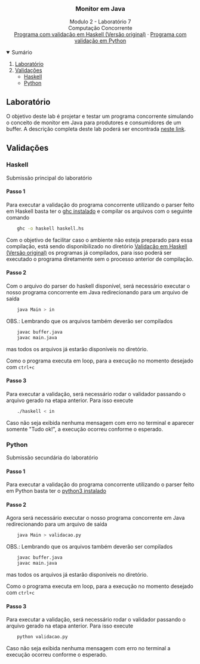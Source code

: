 
<br />
<p align="center">

  <h3 align="center">Monitor em Java</h3>

  <p align="center">
    Modulo 2 - Laboratório 7
    <br />
   Computação Concorrente
   <br />
   <a href="/Verificação em Haskell (Versão Original)">Programa com validação em Haskell (Versão original)</a>
   ·
   <a href="Verificação em Python">Programa com validação em Python</a>
  </p>
</p>


<details open="open">
  <summary>Sumário</summary>
  <ol>
  <li>
	  <a href="#laboratório">Laboratório</a>
  </li>
    <li>
        <a href="#validações">Validações</a>
        <ul>
            <li><a href="#haskell">Haskell</a></li>
            <li><a href="#python">Python</a></li>
      </ul>
    </li>
  </ol>
</details>

## Laboratório

O objetivo deste lab é projetar e testar um programa concorrente simulando o conceito de monitor em Java para produtores e consumidores de um buffer. A descrição completa deste lab poderá ser encontrada [neste link](lab7.pdf).


## Validações

### Haskell

Submissão principal do laboratório

#### Passo 1

Para executar a validação do programa concorrente utilizando o parser feito em Haskell basta ter o [ghc instalado](https://www.haskell.org/platform/) e compilar os arquivos com o seguinte comando

```sh
    ghc -o haskell haskell.hs
  ```


Com o objetivo de facilitar caso o ambiente não esteja preparado para essa compilação, está sendo disponibilizado no diretório <a href="/Verificação em Haskell (Versão Original)">Validação em Haskell (Versão original)</a> os programas já compilados, para isso poderá ser executado o programa diretamente sem o processo anterior de compilação.

#### Passo 2

Com o arquivo do parser do haskell disponível, será necessário executar o nosso programa concorrente em Java redirecionando para um arquivo de saída

```sh
    java Main > in
  ```

OBS.: Lembrando que os arquivos também deverão ser compilados
```sh
    javac buffer.java
    javac main.java
  ```
mas todos os arquivos já estarão disponíveis no diretório.

Como o programa executa em loop, para a execução no momento desejado com `ctrl+c`

#### Passo 3

Para executar a validação, será necessário rodar o validador passando o arquivo gerado na etapa anterior. Para isso execute

```sh
    ./haskell < in
  ```

Caso não seja exibida nenhuma mensagem com erro no terminal e aparecer somente "Tudo ok!", a execução ocorreu conforme o esperado.


### Python

Submissão secundária do laboratório

#### Passo 1

Para executar a validação do programa concorrente utilizando o parser feito em Python basta ter o [python3 instalado](https://www.python.org/downloads/)

#### Passo 2

Agora será necessário executar o nosso programa concorrente em Java redirecionando para um arquivo de saída

```sh
    java Main > validacao.py
  ```

OBS.: Lembrando que os arquivos também deverão ser compilados

```sh
    javac buffer.java
    javac main.java
  ```

mas todos os arquivos já estarão disponíveis no diretório.

Como o programa executa em loop, para a execução no momento desejado com `ctrl+c`

#### Passo 3

Para executar a validação, será necessário rodar o validador passando o arquivo gerado na etapa anterior. Para isso execute

```sh
    python validacao.py
  ```

Caso não seja exibida nenhuma mensagem com erro no terminal a execução ocorreu conforme o esperado.

